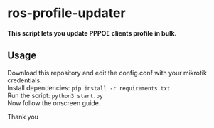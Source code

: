 # ros-profile-updater
#### This script lets you update PPPOE clients profile in bulk.
## Usage

Download this repository and edit the config.conf with your mikrotik credentials.\
Install dependencies: ```pip install -r requirements.txt```\
Run the script: ```python3 start.py``` \
Now follow the onscreen guide.

Thank you
